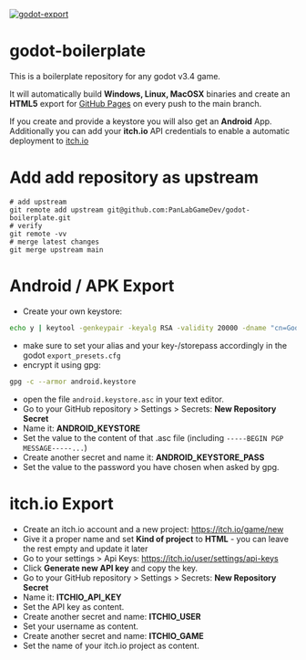 [![godot-export](https://github.com/PanLabGameDev/godot-boilerplate/actions/workflows/godot-export.yml/badge.svg)](https://github.com/PanLabGameDev/godot-boilerplate/actions/workflows/godot-export.yml)

# godot-boilerplate

This is a boilerplate repository for any godot v3.4 game.

It will automatically build **Windows, Linux, MacOSX** binaries and create an **HTML5** export for [GitHub Pages](https://panlabgamedev.github.io/godot-boilerplate/) on every push to the main branch.

If you create and provide a keystore you will also get an **Android** App.
Additionally you can add your **itch.io** API credentials to enable a automatic deployment to [itch.io](https://h4de5.itch.io/game)

# Add add repository as upstream

```
# add upstream
git remote add upstream git@github.com:PanLabGameDev/godot-boilerplate.git
# verify
git remote -vv
# merge latest changes
git merge upstream main
```

# Android / APK Export

- Create your own keystore:

```bash
echo y | keytool -genkeypair -keyalg RSA -validity 20000 -dname "cn=Godot, ou=GameDev, o=PanLab, c=AT" -alias godot -keypass godotpass -storepass godotpass -keystore android.keystore
```

- make sure to set your alias and your key-/storepass accordingly in the godot `export_presets.cfg`
- encrypt it using gpg:

```bash
gpg -c --armor android.keystore
```

- open the file `android.keystore.asc` in your text editor.
- Go to your GitHub repository > Settings > Secrets: **New Repository Secret**
- Name it: **ANDROID_KEYSTORE**
- Set the value to the content of that .asc file (including `-----BEGIN PGP MESSAGE-----...`)
- Create another secret and name it: **ANDROID_KEYSTORE_PASS**
- Set the value to the password you have chosen when asked by gpg.

# itch.io Export

- Create an itch.io account and a new project: https://itch.io/game/new
- Give it a proper name and set **Kind of project** to **HTML** - you can leave the rest empty and update it later
- Go to your settings > Api Keys: https://itch.io/user/settings/api-keys
- Click **Generate new API key** and copy the key.
- Go to your GitHub repository > Settings > Secrets: **New Repository Secret**
- Name it: **ITCHIO_API_KEY**
- Set the API key as content.
- Create another secret and name: **ITCHIO_USER**
- Set your username as content.
- Create another secret and name: **ITCHIO_GAME**
- Set the name of your itch.io project as content.
